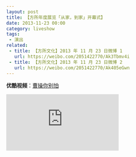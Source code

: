 ```yaml
---
layout: post
title: 【方所年度展览「从家，到家」开幕式】
date: 2013-11-23 00:00
category: liveshow
tags:
 - 演出
related:
 - title: 【方所文化】2013 年 11 月 23 日微博 1
   url: https://weibo.com/2051422770/Ak3Tbmv4i
 - title: 【方所文化】2013 年 11 月 23 日微博 2
   url: https://weibo.com/2051422770/Ak405eGwn
---
```


**优酷视频**：[曹操你别怕](https://v.youku.com/v_show/id_XNjM4NzE5OTY4.html)

<div class="iframe-container"><iframe class="responsive-iframe" src='https://player.youku.com/embed/XNjM4NzE5OTY4' frameborder="no" allowfullscreen="true"></iframe></div>